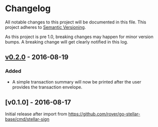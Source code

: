 # Changelog

All notable changes to this project will be documented in this
file.  This project adheres to [Semantic Versioning](http://semver.org/).

As this project is pre 1.0, breaking changes may happen for minor version
bumps.  A breaking change will get clearly notified in this log.

## [v0.2.0] - 2016-08-19

### Added

- A simple transaction summary will now be printed after the user provides the transaction envelope.

## [v0.1.0] - 2016-08-17

Initial release after import from https://github.com/rover/go-stellar-base/cmd/stellar-sign

[Unreleased]: https://github.com/rover/go/compare/stellar-sign-v0.2.0...master
[v0.2.0]: https://github.com/rover/go/compare/stellar-sign-v0.1.0...v0.2.0
